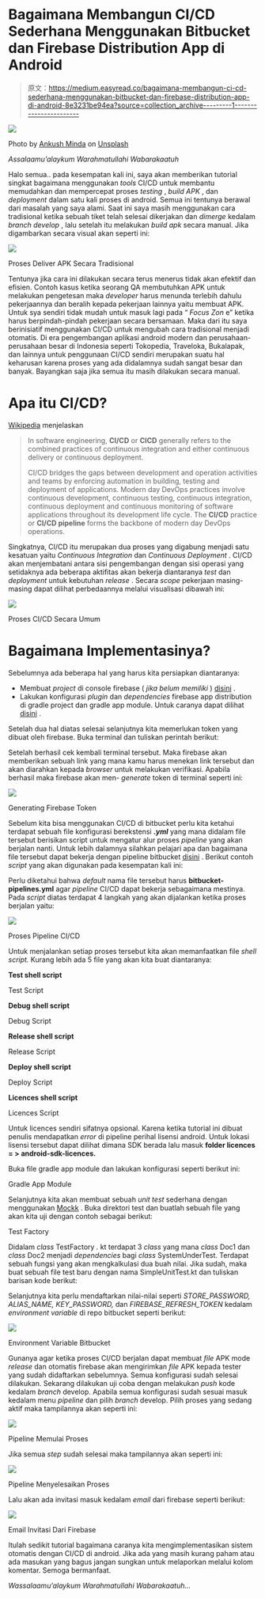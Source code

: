 # Bagaimana Membangun CI/CD Sederhana Menggunakan Bitbucket dan Firebase Distribution App di Android

> 原文：<https://medium.easyread.co/bagaimana-membangun-ci-cd-sederhana-menggunakan-bitbucket-dan-firebase-distribution-app-di-android-8e3231be94ea?source=collection_archive---------1----------------------->

![](img/cb1a4a0bb9b742f63e18cca6fe068e82.png)

Photo by [Ankush Minda](https://unsplash.com/@an_ku_sh?utm_source=medium&utm_medium=referral) on [Unsplash](https://unsplash.com?utm_source=medium&utm_medium=referral)

*Assalaamu’alaykum Warahmatullahi Wabarakaatuh*

Halo semua.. pada kesempatan kali ini, saya akan memberikan tutorial singkat bagaimana menggunakan *tools* CI/CD untuk membantu memudahkan dan mempercepat proses *testing* , *build APK* , dan *deployment* dalam satu kali proses di android. Semua ini tentunya berawal dari masalah yang saya alami. Saat ini saya masih menggunakan cara tradisional ketika sebuah tiket telah selesai dikerjakan dan *dimerge* kedalam *branch* *develop* , lalu setelah itu melakukan *build apk* secara manual. Jika digambarkan secara visual akan seperti ini:

![](img/48d1431f37ec02c62147adc297caa838.png)

Proses Deliver APK Secara Tradisional

Tentunya jika cara ini dilakukan secara terus menerus tidak akan efektif dan efisien. Contoh kasus ketika seorang QA membutuhkan APK untuk melakukan pengetesan maka *developer* harus menunda terlebih dahulu pekerjaannya dan beralih kepada pekerjaan lainnya yaitu membuat APK. Untuk sya sendiri tidak mudah untuk masuk lagi pada “ *Focus Zon* e” ketika harus berpindah-pindah pekerjaan secara bersamaan. Maka dari itu saya berinisiatif menggunakan CI/CD untuk mengubah cara tradisional menjadi otomatis. Di era pengembangan aplikasi android modern dan perusahaan-perusahaan besar di Indonesia seperti Tokopedia, Traveloka, Bukalapak, dan lainnya untuk penggunaan CI/CD sendiri merupakan suatu hal keharusan karena proses yang ada didalamnya sudah sangat besar dan banyak. Bayangkan saja jika semua itu masih dilakukan secara manual.

# **Apa itu CI/CD?**

[Wikipedia](https://en.wikipedia.org/wiki/CI/CD) menjelaskan

> In software engineering, **CI/CD** or **CICD** generally refers to the combined practices of continuous integration and either continuous delivery or continuous deployment.
> 
> CI/CD bridges the gaps between development and operation activities and teams by enforcing automation in building, testing and deployment of applications. Modern day DevOps practices involve continuous development, continuous testing, continuous integration, continuous deployment and continuous monitoring of software applications throughout its development life cycle. The **CI/CD** practice or **CI/CD pipeline** forms the backbone of modern day DevOps operations.

Singkatnya, CI/CD itu merupakan dua proses yang digabung menjadi satu kesatuan yaitu *Continuous Integration* dan *Continuous Deployment* . CI/CD akan menjembatani antara sisi pengembangan dengan sisi operasi yang setidaknya ada beberapa aktifitas akan bekerja diantaranya *test* dan *deployment* untuk kebutuhan *release* . Secara *scope* pekerjaan masing-masing dapat dilihat perbedaannya melalui visualisasi dibawah ini:

![](img/c787f04dbf971b0661725000192050c0.png)

Proses CI/CD Secara Umum

# Bagaimana Implementasinya?

Sebelumnya ada beberapa hal yang harus kita persiapkan diantaranya:

*   Membuat *project* di console firebase ( *jika belum memiliki* ) [disini](https://console.firebase.google.com/) .
*   Lakukan konfigurasi *plugin* dan *dependencies* firebase app distribution di gradle project dan gradle app module. Untuk caranya dapat dilihat [disini](https://firebase.google.com/docs/app-distribution/android/distribute-gradle) .

Setelah dua hal diatas selesai selanjutnya kita memerlukan token yang dibuat oleh firebase. Buka terminal dan tuliskan perintah berikut:

Setelah berhasil cek kembali terminal tersebut. Maka firebase akan memberikan sebuah link yang mana kamu harus menekan link tersebut dan akan diarahkan kepada *browser* untuk melakukan verifikasi. Apabila berhasil maka firebase akan men- *generate* token di terminal seperti ini:

![](img/98028cd5cbaaa1bb08803be32e41f028.png)

Generating Firebase Token

Sebelum kita bisa menggunakan CI/CD di bitbucket perlu kita ketahui terdapat sebuah file konfigurasi berekstensi ***.yml*** yang mana didalam file tersebut berisikan script untuk mengatur alur proses *pipeline* yang akan berjalan nanti. Untuk lebih dalamnya silahkan pelajari apa dan bagaimana file tersebut dapat bekerja dengan pipeline bitbucket [disini](https://support.atlassian.com/bitbucket-cloud/docs/configure-bitbucket-pipelinesyml/) . Berikut contoh *script* yang akan digunakan pada kesempatan kali ini:

Perlu diketahui bahwa *default* nama file tersebut harus **bitbucket-pipelines.yml** agar *pipeline* CI/CD dapat bekerja sebagaimana mestinya. Pada *script* diatas terdapat 4 langkah yang akan dijalankan ketika proses berjalan yaitu:

![](img/4959ec485da7402037eb27cc3a87fdae.png)

Proses Pipeline CI/CD

Untuk menjalankan setiap proses tersebut kita akan memanfaatkan file *shell script.* Kurang lebih ada 5 file yang akan kita buat diantaranya:

**Test shell script**

Test Script

**Debug shell script**

Debug Script

**Release shell script**

Release Script

**Deploy shell script**

Deploy Script

**Licences shell script**

Licences Script

Untuk licences sendiri sifatnya opsional. Karena ketika tutorial ini dibuat penulis mendapatkan *error* di pipeline perihal lisensi android. Untuk lokasi lisensi tersebut dapat dilihat dimana SDK berada lalu masuk **folder licences = > android-sdk-licences.**

Buka file gradle app module dan lakukan konfigurasi seperti berikut ini:

Gradle App Module

Selanjutnya kita akan membuat sebuah *unit test* sederhana dengan menggunakan [Mockk](https://mockk.io/) . Buka direktori test dan buatlah sebuah file yang akan kita uji dengan contoh sebagai berikut:

Test Factory

Didalam *class* TestFactory *.* kt terdapat 3 *class* yang mana *class* Doc1 dan *class* Doc2 menjadi *dependencies* bagi *class* SystemUnderTest. Terdapat sebuah fungsi yang akan mengkalkulasi dua buah nilai. Jika sudah, maka buat sebuah file test baru dengan nama SimpleUnitTest.kt dan tuliskan barisan kode berikut:

Selanjutnya kita perlu mendaftarkan nilai-nilai seperti *STORE_PASSWORD, ALIAS_NAME, KEY_PASSWORD,* dan *FIREBASE_REFRESH_TOKEN* kedalam *environment variable* di repo bitbucket seperti berikut:

![](img/4b59b9a7c05145d16fc9fc018a2e2a09.png)

Environment Variable Bitbucket

Gunanya agar ketika proses CI/CD berjalan dapat membuat *file* APK mode *release* dan otomatis firebase akan mengirimkan *file* APK kepada tester yang sudah didaftarkan sebelumnya. Semua konfigurasi sudah selesai dilakukan. Sekarang dilakukan uji coba dengan melakukan *push* kode kedalam *branch* develop. Apabila semua konfigurasi sudah sesuai masuk kedalam menu *pipeline* dan pilih *branch* develop. Pilih proses yang sedang aktif maka tampilannya akan seperti ini:

![](img/8046c771070ae163bb80c9bdcca01b91.png)

Pipeline Memulai Proses

Jika semua *step* sudah selesai maka tampilannya akan seperti ini:

![](img/686590c42da994fa7ffd03b017129a68.png)

Pipeline Menyelesaikan Proses

Lalu akan ada invitasi masuk kedalam *email* dari firebase seperti berikut:

![](img/0232471b10170776a61cd2160decce6e.png)

Email Invitasi Dari Firebase

Itulah sedikit tutorial bagaimana caranya kita mengimplementasikan sistem otomatis dengan CI/CD di android. Jika ada yang masih kurang paham atau ada masukan yang bagus jangan sungkan untuk melaporkan melalui kolom komentar. Semoga bermanfaat.

*Wassalaamu’alaykum Warahmatullahi Wabarakaatuh…*